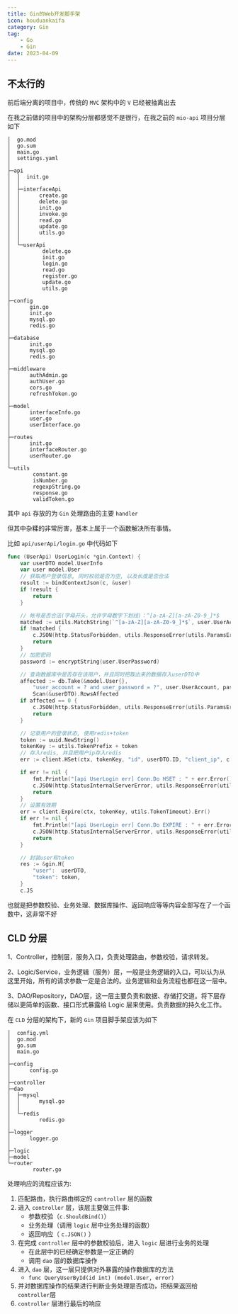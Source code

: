 ```yaml
---
title: Gin的Web开发脚手架
icon: houduankaifa
category: Gin
tag:
    - Go
    - Gin   
date: 2023-04-09
---
```


## 不太行的

前后端分离的项目中，传统的 `MVC` 架构中的 `V` 已经被抽离出去

在我之前做的项目中的架构分层都感觉不是很行，在我之前的 `mio-api` 项目分层如下

```shell :no-line-numbers
│  go.mod
│  go.sum
│  main.go
│  settings.yaml
│
├─api
│  │  init.go
│  │
│  ├─interfaceApi
│  │      create.go
│  │      delete.go
│  │      init.go
│  │      invoke.go
│  │      read.go
│  │      update.go
│  │      utils.go
│  │
│  └─userApi
│          delete.go
│          init.go
│          login.go
│          read.go
│          register.go
│          update.go
│          utils.go
│
├─config
│      gin.go
│      init.go
│      mysql.go
│      redis.go
│
├─database
│      init.go
│      mysql.go
│      redis.go
│
├─middleware
│      authAdmin.go
│      authUser.go
│      cors.go
│      refreshToken.go
│
├─model
│      interfaceInfo.go
│      user.go
│      userInterface.go
│
├─routes
│      init.go
│      interfaceRouter.go
│      userRouter.go
│
└─utils
        constant.go
        isNumber.go
        regexpString.go
        response.go
        validToken.go
```

其中 `api` 存放的为 `Gin` 处理路由的主要 `handler`

但其中杂糅的非常厉害，基本上属于一个函数解决所有事情。

比如 `api/userApi/login.go` 中代码如下

```go
func (UserApi) UserLogin(c *gin.Context) {
	var userDTO model.UserInfo
	var user model.User
	// 获取用户登录信息, 同时校验是否为空, 以及长度是否合法
	result := bindContextJson(c, &user)
	if !result {
		return
	}

	// 帐号是否合法(字母开头，允许字母数字下划线)：^[a-zA-Z][a-zA-Z0-9_]*$
	matched := utils.MatchString(`^[a-zA-Z][a-zA-Z0-9_]*$`, user.UserAccount)
	if !matched {
		c.JSON(http.StatusForbidden, utils.ResponseError(utils.ParamsError, "账号不合法！"))
		return
	}
	// 加密密码
	password := encryptString(user.UserPassword)

	// 查询数据库中是否存在该用户，并且同时把取出来的数据存入userDTO中
	affected := db.Take(&model.User{},
		"user_account = ? and user_password = ?", user.UserAccount, password).
		Scan(&userDTO).RowsAffected
	if affected == 0 {
		c.JSON(http.StatusForbidden, utils.ResponseError(utils.ParamsError, "账号不存在！"))
		return
	}

	// 记录用户的登录状态, 使用redis+token
	token := uuid.NewString()
	tokenKey := utils.TokenPrefix + token
	// 存入redis, 并且把用户ip存入redis
	err := client.HSet(ctx, tokenKey, "id", userDTO.ID, "client_ip", c.ClientIP()).Err()

	if err != nil {
		fmt.Println("[api UserLogin err] Conn.Do HSET : " + err.Error())
		c.JSON(http.StatusInternalServerError, utils.ResponseError(utils.RedisError, "存储Token失败！"))
		return
	}
	// 设置有效期
	err = client.Expire(ctx, tokenKey, utils.TokenTimeout).Err()
	if err != nil {
		fmt.Println("[api UserLogin err] Conn.Do EXPIRE : " + err.Error())
		c.JSON(http.StatusInternalServerError, utils.ResponseError(utils.RedisError, "设置Token有效期失败！"))
		return
	}

	// 封装user和token
	res := &gin.H{
		"user":  userDTO,
		"token": token,
	}
	c.JS
```

也就是把参数校验、业务处理、数据库操作、返回响应等等内容全部写在了一个函数中，这非常不好

## CLD 分层

1、Controller，控制层，服务入口，负责处理路由，参数校验，请求转发。

2、Logic/Service，业务逻辑（服务）层，一般是业务逻辑的入口，可以认为从这里开始，所有的请求参数一定是合法的。业务逻辑和业务流程也都在这一层中。

3、DAO/Repository，DAO层，这一层主要负责和数据、存储打交道。将下层存储以更简单的函数、接口形式暴露给 Logic 层来使用。负责数据的持久化工作。

在 `CLD` 分层的架构下，新的 `Gin` 项目脚手架应该为如下

```shell :no-line-numbers
│  config.yml
│  go.mod
│  go.sum
│  main.go
│
├─config
│      config.go
│
├─controller
├─dao
│  ├─mysql
│  │      mysql.go
│  │
│  └─redis
│         redis.go
│
├─logger
│      logger.go
│
├─logic
├─model
└─router
        router.go
```

处理响应的流程应该为:

1. 匹配路由，执行路由绑定的 `controller` 层的函数
2. 进入 `controller` 层，该层主要做三件事:
   - 参数校验（`c.ShouldBind()`）
   - 业务处理（调用 `logic` 层中业务处理的函数）
   - 返回响应（ `c.JSON()` ）
3. 在完成 `controller` 层中的参数校验后，进入 `logic` 层进行业务的处理
   - 在此层中的已经确定参数是一定正确的
   - 调用 `dao` 层的数据库操作
4. 进入 `dao` 层，这一层只提供对外暴露的操作数据库的方法
   - `func QueryUserById(id int) (model.User, error)`
5. 并对数据库操作的结果进行判断业务处理是否成功，把结果返回给 `controller`层
6. `controller` 层进行最后的响应